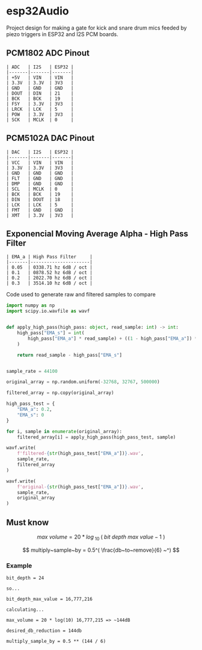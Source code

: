 # esp32Audio

Project design for making a gate for kick and snare drum mics feeded by piezo triggers in ESP32 and I2S PCM boards.

## PCM1802 ADC Pinout
```
| ADC   | I2S   | ESP32 |
|-------|-------|-------|
| +5V   | VIN   | VIN   |
| 3.3V  | 3.3V  | 3V3   |
| GND   | GND   | GND   |
| DOUT  | DIN   | 21    |
| BCK   | BCK   | 19    |
| FSY   | 3.3V  | 3V3   |
| LRCK  | LCK   | 5     |
| POW   | 3.3V  | 3V3   |
| SCK   | MCLK  | 0     |
```
## PCM5102A DAC Pinout
```
| DAC   | I2S   | ESP32 |
|-------|-------|-------|
| VCC   | VIN   | VIN   |
| 3.3V  | 3.3V  | 3V3   |
| GND   | GND   | GND   |
| FLT   | GND   | GND   |
| DMP   | GND   | GND   |
| SCL   | MCLK  | 0     |
| BCK   | BCK   | 19    |
| DIN   | DOUT  | 18    |
| LCK   | LCK   | 5     |
| FMT   | GND   | GND   |
| XMT   | 3.3V  | 3V3   |
```
## Exponencial Moving Average Alpha - High Pass Filter
```
| EMA_a | High Pass Filter     |
|-------|----------------------|
| 0.05  | 0338.71 hz 6dB / oct |
| 0.1   | 0878.52 hz 6dB / oct |
| 0.2   | 2022.70 hz 6dB / oct |
| 0.3   | 3514.10 hz 6dB / oct |
```
Code used to generate raw and filtered samples to compare

```python
import numpy as np
import scipy.io.wavfile as wavf


def apply_high_pass(high_pass: object, read_sample: int) -> int:
	high_pass["EMA_s"] = int(
        high_pass["EMA_a"] * read_sample) + ((1 - high_pass["EMA_a"]) * high_pass["EMA_s"]
    )

	return read_sample - high_pass["EMA_s"]


sample_rate = 44100

original_array = np.random.uniform(-32768, 32767, 500000)

filtered_array = np.copy(original_array)

high_pass_test = {
    "EMA_a": 0.2,
    "EMA_s": 0
}

for i, sample in enumerate(original_array):
    filtered_array[i] = apply_high_pass(high_pass_test, sample)

wavf.write(
    f'filtered-{str(high_pass_test["EMA_a"])}.wav', 
    sample_rate, 
    filtered_array
)

wavf.write(
    f'original-{str(high_pass_test["EMA_a"])}.wav', 
    sample_rate, 
    original_array
)

```


## Must know


$$ max~volume = 20 * log_{~10~} (~bit~depth~max~value - 1~) $$

$$ multiply~sample~by = 0.5^( \frac{db~to~remove}{6} ~^) $$


### Example

```
bit_depth = 24

so...

bit_depth_max_value = 16,777,216

calculating...

max_volume = 20 * log(10) 16,777,215 => ~144dB

desired_db_reduction = 144db

multiply_sample_by = 0.5 ** (144 / 6)
```